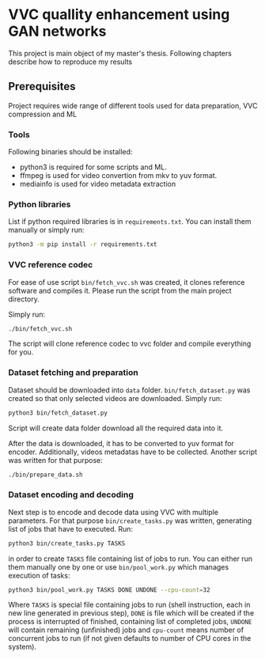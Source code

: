 # VVC quallity enhancement using GAN networks

This project is main object of my master's thesis. Following chapters describe how to reproduce my results

## Prerequisites

Project requires wide range of different tools used for data preparation, VVC compression and ML

### Tools

Following binaries should be installed:

- python3 is required for some scripts and ML.
- ffmpeg is used for video convertion from mkv to yuv format.
- mediainfo is used for video metadata extraction

### Python libraries

List if python required libraries is in `requirements.txt`. You can install them manually or simply run:

```sh
python3 -m pip install -r requirements.txt
```

### VVC reference codec

For ease of use script `bin/fetch_vvc.sh` was created, it clones reference software and compiles it. Please run the script from the main project directory.

Simply run:

```sh
./bin/fetch_vvc.sh
```

The script will clone reference codec to vvc folder and compile everything for you.

### Dataset fetching and preparation

Dataset should be downloaded into `data` folder. `bin/fetch_dataset.py` was created so that only selected videos are downloaded. Simply run:

```sh
python3 bin/fetch_dataset.py
```

Script will create data folder download all the required data into it.

After the data is downloaded, it has to be converted to yuv format for encoder. Additionally, videos metadatas have to be collected. Another script was written for that purpose:

```sh
./bin/prepare_data.sh
```

### Dataset encoding and decoding

Next step is to encode and decode data using VVC with multiple parameters. For that purpose `bin/create_tasks.py` was written, generating list of jobs that have to executed. Run:

```sh
python3 bin/create_tasks.py TASKS
```

in order to create `TASKS` file containing list of jobs to run. You can either run them manually one by one or use `bin/pool_work.py` which manages execution of tasks:

```sh
python3 bin/pool_work.py TASKS DONE UNDONE --cpu-count=32
```

Where `TASKS` is special file containing jobs to run (shell instruction, each in new line generated in previous step), `DONE` is file which will be created if the process is interrupted of finished, containing list of completed jobs, `UNDONE` will contain remaining (unfinished) jobs and `cpu-count` means number of concurrent jobs to run (if not given defaults to number of CPU cores in the system).
